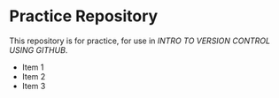 Practice Repository
======

This repository is for practice, for use in *INTRO TO VERSION CONTROL USING GITHUB*.

* Item 1
* Item 2
* Item 3